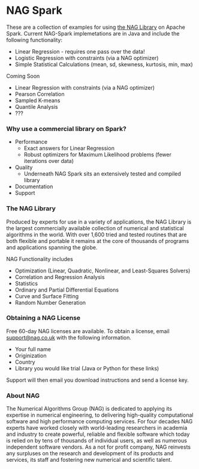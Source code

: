 # NAG Spark

These are a collection of examples for using [the NAG Library] on Apache Spark. Current NAG-Spark implemetations are in Java and include the following functionality:
 - Linear Regression - requires one pass over the data!
 - Logistic Regression with constraints (via a NAG optimizer)
 - Simple Statistical Calculations (mean, sd, skewness, kurtosis, min, max)

Coming Soon
- Linear Regression with constraints (via a NAG optimizer)
- Pearson Correlation 
- Sampled K-means
- Quantile Analysis
- ???

### Why use a commercial library on Spark?
 - Performance
   - Exact answers for Linear Regression
   - Robust optimizers for Maximum Likelihood problems (fewer iterations over data)
 - Quality
   - Underneath NAG Spark sits an extensively tested and compiled library 
 - Documentation
 - Support


### The NAG Library
Produced by experts for use in a variety of applications, the NAG Library is the largest commercially available collection of numerical and statistical algorithms in the world. With over 1,600 tried and tested routines that are both flexible and portable it remains at the core of thousands of programs and applications spanning the globe.

NAG Functionality includes
 - Optimization (Linear, Quadratic, Nonlinear, and Least-Squares Solvers)
 - Correlation and Regression Analysis
 - Statistics
 - Ordinary and Partial Differential Equations
 - Curve and Surface Fitting
 - Random Number Generation

### Obtaining a NAG License
Free 60-day NAG licenses are available. To obtain a license, email support@nag.co.uk with the following information.
 - Your full name
 - Originization
 - Country
 - Library you would like trial (Java or Python for these links)

Support will then email you download instructions and send a license key.

### About NAG
The Numerical Algorithms Group (NAG) is dedicated to applying its expertise in numerical engineering, to delivering high-quality computational software and high performance computing services. For four decades NAG experts have worked closely with world-leading researchers in academia and industry to create powerful, reliable and flexible software which today is relied on by tens of thousands of individual users, as well as numerous independent software vendors. As a not for profit company, NAG reinvests any surpluses on the research and development of its products and services, its staff and fostering new numerical and scientific talent.

[the NAG Library]: http://nag.com/numeric/numerical_libraries.asp
